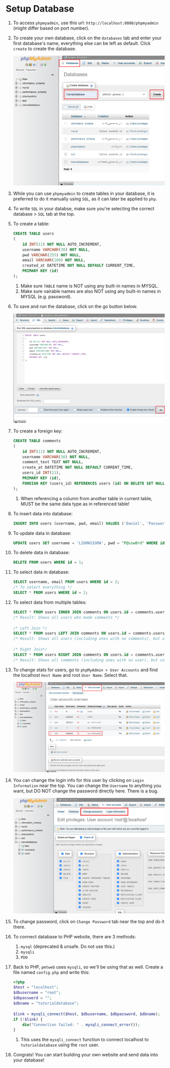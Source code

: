 # Setup Database
1. To access `phpmyadmin`, use this url: `http://localhost:8080/phpmyadmin` (might differ based on port number).

1. To create your own database, click on the `databases` tab and enter your first database's name, everything else can be left as default. Click `create` to create the database.

    ![](../images/create-database.png)

1. While you can use `phpmyadmin` to create tables in your database, it is preferred to do it manually using `SQL`, as it can later be applied to `php`.

1. To write `SQL` in your databse, make sure you're selecting the correct database > `SQL` tab at the top. 

1. To create a table:
    ```sql
    CREATE TABLE users
    (
        id INT(11) NOT NULL AUTO_INCREMENT,
        username VARCHAR(30) NOT NULL,
        pwd VARCHAR(255) NOT NULL,
        email VARCHAR(100) NOT NULL,
        created_at DATETIME NOT NULL DEFAULT CURRENT_TIME,
        PRIMARY KEY (id)
    );
    ```
    1. Make sure `TABLE` name is NOT using any built-in names in MYSQL.
    1. Make sure vairable names are also NOT using any built-in names in MYSQL (e.g. password).

1. To save and run the database, click on the go button below.

    ![](../images/go-database.png)

1. To create a foreign key:
    ```sql
    CREATE TABLE comments
    (
        id INT(11) NOT NULL AUTO_INCREMENT,
        username VARCHAR(30) NOT NULL,
        comment_text TEXT NOT NULL,
        create_at DATETIME NOT NULL DEFAULT CURRENT_TIME,
        users_id INT(11),
        PRIMARY KEY (id),
        FOREIGN KEY (users_id) REFERENCES users (id) ON DELETE SET NULL
    );
    ```
    1. When referencing a column from another table in current table, MUST be the same data type as in referenced table!

1. To insert data into database:
    ```sql
    INSERT INTO users (username, pwd, email) VALUES ('Daniel', 'Password', 'Dandadan@gmail.com');
    ```

1. To update data in database:
    ```sql
    UPDATE users SET username = 'LIGMASIGMA', pwd = "P@ssw0rd" WHERE id = 2;
    ```

1. To delete data in database:
    ```sql
    DELETE FROM users WHERE id = 1;
    ```

1. To select data in database:
    ```sql
    SELECT username, email FROM users WHERE id = 2;
    /* To select everything */
    SELECT * FROM users WHERE id = 2;
    ```

1. To select data from multiple tables:
    ```sql
    SELECT * FROM users INNER JOIN comments ON users.id = comments.users_id;
    /* Result: Shows all users who made comments */

    /* Left Join */
    SELECT * FROM users LEFT JOIN comments ON users.id = comments.users_id;
    /* Result: Shows all users (including ones with no comments), but users with no comments will have NULL shown under comments */

    /* Right Join*/
    SELECT * FROM users RIGHT JOIN comments ON users.id = comments.users_id;
    /* Result: Shows all comments (including ones with no user), but comments with no user will have NULL shown under user */
    ```

1. To change stats for users, go to `phpMyAdmin > User Accounts` and find the localhost `Host Name` and root `User Name`. Select that.

    ![](../images/php-users.png)

1. You can change the login info for this user by clicking on `Login Information` near the top. You can change the `Username` to anything you want, but DO NOT change the password directly here. There is a bug.

    ![](../images/user-account.png)

1. To change password, click on `Change Password` tab near the top and do it there.

1. To connect database to PHP website, there are 3 methods:
    1. `mysql` (deprecated & unsafe. Do not use this.)
    1. `mysqli`
    1. `PDO`

1. Back to PHP, `pmtweb` uses `mysqli`, so we'll be using that as well. Create a file named `config.php` and write this:
    ```php
    <?php
    $host = "localhost";
    $dbusername = "root";
    $dbpassword = "";
    $dbname = "tutorialdatabase";

    $link = mysqli_connect($host, $dbusername, $dbpassword, $dbname);
    if (!$link) {
        die("Connection failed: " . mysqli_connect_error());
    }
    ```
    1. This uses the `mysqli_connect` function to connect localhost to `tutorialdatabase` using the `root` user.

1. Congrats! You can start building your own website and send data into your database!